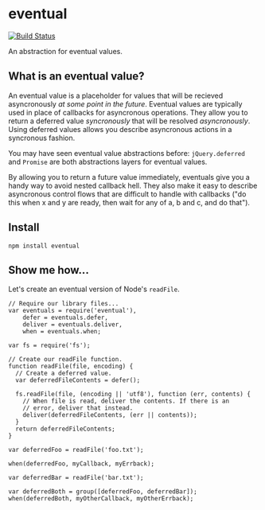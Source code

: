 # eventual

[![Build Status](https://secure.travis-ci.org/Gozala/eventual.png)](http://travis-ci.org/Gozala/eventual)

An abstraction for eventual values.

## What is an eventual value?

An eventual value is a placeholder for values that will be
recieved asyncronously *at some point in the future*. Eventual values are typically
used in place of callbacks for asyncronous operations. They allow you to
return a deferred value *syncronously* that will be resolved
*asyncronously*. Using deferred values allows you describe
asyncronous actions in a syncronous fashion.

You may have seen eventual value abstractions before: `jQuery.deferred` and
`Promise` are both abstractions layers for eventual values.

By allowing you to return a future value immediately, eventuals give you
a handy way to avoid nested callback hell. They also make it easy to
describe asyncronous control flows that are difficult to handle with
callbacks ("do this when x and y are ready, then wait for any of a, b
and c, and do that").

## Install

    npm install eventual

## Show me how...

Let's create an eventual version of Node's `readFile`.

    // Require our library files...
    var eventuals = require('eventual'),
        defer = eventuals.defer,
        deliver = eventuals.deliver,
        when = eventuals.when;
    
    var fs = require('fs');
    
    // Create our readFile function.
    function readFile(file, encoding) {
      // Create a deferred value.
      var deferredFileContents = defer();
      
      fs.readFile(file, (encoding || 'utf8'), function (err, contents) {
        // When file is read, deliver the contents. If there is an
        // error, deliver that instead.
        deliver(deferredFileContents, (err || contents));
      }
      return deferredFileContents;
    }
    
    var deferredFoo = readFile('foo.txt');

    when(deferredFoo, myCallback, myErrback);

    var deferredBar = readFile('bar.txt');

    var deferredBoth = group([deferredFoo, deferredBar]);
    when(deferredBoth, myOtherCallback, myOtherErrback);
    
